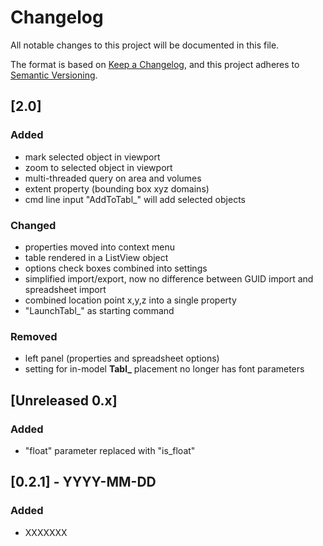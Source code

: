 # Changelog
All notable changes to this project will be documented in this file.

The format is based on [Keep a Changelog](https://keepachangelog.com/en/1.0.0/),
and this project adheres to [Semantic Versioning](https://semver.org/spec/v2.0.0.html).

## [2.0]
### Added
- mark selected object in viewport
- zoom to selected object in viewport
- multi-threaded query on area and volumes
- extent property (bounding box xyz domains)
- cmd line input "AddToTabl_" will add selected objects
### Changed
- properties moved into context menu
- table rendered in a ListView object
- options check boxes combined into settings
- simplified import/export, now no difference between GUID import and spreadsheet import
- combined location point x,y,z into a single property
- "LaunchTabl_" as starting command
### Removed
- left panel (properties and spreadsheet options)
- setting for in-model **Tabl_** placement no longer has font parameters

## [Unreleased 0.x]
### Added
- "float" parameter replaced with "is_float"

## [0.2.1] - YYYY-MM-DD
### Added
- XXXXXXX

